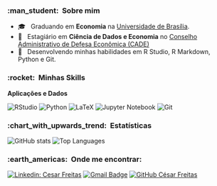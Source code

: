 <h3> :man_student: &nbsp;Sobre mim </h3>

- 🎓 &nbsp; Graduando em **Economia** na <a href="http://www.economia.unb.br/">Universidade de Brasília</a>.
- 💼 &nbsp; Estagiário em **Ciência de Dados e Economia** no <a href="https://www.gov.br/cade/pt-br/pagina-inicial">Conselho Administrativo de Defesa Econômica (CADE)</a>
- 🌱 &nbsp; Desenvolvendo minhas habilidades em R Studio, R Markdown, Python e Git.

<h3> :rocket: &nbsp;Minhas Skills </h3>

**Aplicações e Dados**

  ![RStudio](https://img.shields.io/badge/R-276DC3?style=for-the-badge&logo=r&logoColor=white)
  ![Python](https://img.shields.io/badge/python-3670A0?style=for-the-badge&logo=python&logoColor=ffdd54)
  ![LaTeX](https://img.shields.io/badge/latex-%23008080.svg?style=for-the-badge&logo=latex&logoColor=white)
  ![Jupyter Notebook](https://img.shields.io/badge/jupyter-%23FA0F00.svg?style=for-the-badge&logo=jupyter&logoColor=white)
  ![Git](https://img.shields.io/badge/git-%23F05033.svg?style=for-the-badge&logo=git&logoColor=white)

<h3> :chart_with_upwards_trend: &nbsp;Estatísticas </h3>

  ![GitHub stats](https://github-readme-stats.vercel.app/api?username=ocesarfreitas&hide=contribs,prs&count_private=true&show_icons=true&theme=dracula&hide_border=true)
  ![Top Languages](https://github-readme-stats.vercel.app/api/top-langs/?username=ocesarfreitas&layout=compact&theme=dracula&hide_border=true)


<h3> :earth_americas: &nbsp;Onde me encontrar: </h3> 

[![Linkedin: Cesar Freitas](https://img.shields.io/badge/-cesarfreitasalbuquerque-blue?style=flat-square&logo=Linkedin&logoColor=white&link=https://www.linkedin.com/in/cesarfreitasalbuquerque/)](https://www.linkedin.com/in/cesarfreitasalbuquerque/)
[![Gmail Badge](https://img.shields.io/badge/-cesarfreitasalbuquerque@gmail.com-006bed?style=flat-square&logo=Gmail&logoColor=white&link=mailto:cesarfreitasalbuquerque@gmail.com)](mailto:cesarfreitasalbuquerque@gmail.com)
[![GitHub César Freitas]( https://img.shields.io/github/followers/ocesarfreitas?label=follow&style=social)](https://github.com/ocesarfreitas)

